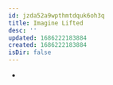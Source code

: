 ```yaml
---
id: jzda52a9wpthmtdquk6oh3q
title: Imagine Lifted
desc: ''
updated: 1686222183884
created: 1686222183884
isDir: false
---
```

-
